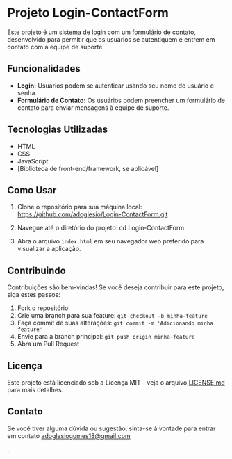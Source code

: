 # Projeto Login-ContactForm

Este projeto é um sistema de login com um formulário de contato, desenvolvido para permitir que os usuários se autentiquem e entrem em contato com a equipe de suporte.

## Funcionalidades

- **Login:** Usuários podem se autenticar usando seu nome de usuário e senha.
- **Formulário de Contato:** Os usuários podem preencher um formulário de contato para enviar mensagens à equipe de suporte.

## Tecnologias Utilizadas

- HTML
- CSS
- JavaScript
- [Biblioteca de front-end/framework, se aplicável]

## Como Usar

1. Clone o repositório para sua máquina local:
https://github.com/adoglesio/Login-ContactForm.git


2. Navegue até o diretório do projeto:
cd Login-ContactForm


3. Abra o arquivo `index.html` em seu navegador web preferido para visualizar a aplicação.

## Contribuindo

Contribuições são bem-vindas! Se você deseja contribuir para este projeto, siga estes passos:

1. Fork o repositório
2. Crie uma branch para sua feature: `git checkout -b minha-feature`
3. Faça commit de suas alterações: `git commit -m 'Adicionando minha feature'`
4. Envie para a branch principal: `git push origin minha-feature`
5. Abra um Pull Request

## Licença

Este projeto está licenciado sob a Licença MIT - veja o arquivo [LICENSE.md](LICENSE.md) para mais detalhes.

## Contato

Se você tiver alguma dúvida ou sugestão, sinta-se à vontade para entrar em contato adoglesiogomes18@gmail.com

.
